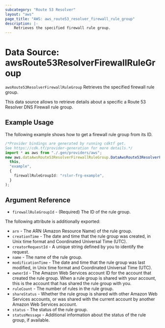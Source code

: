 ```yaml
---
subcategory: "Route 53 Resolver"
layout: "aws"
page_title: "AWS: aws_route53_resolver_firewall_rule_group"
description: |-
    Retrieves the specified firewall rule group.
---
```


# Data Source: awsRoute53ResolverFirewallRuleGroup

`awsRoute53ResolverFirewallRuleGroup` Retrieves the specified firewall rule group.

This data source allows to retrieve details about a specific a Route 53 Resolver DNS Firewall rule group.

## Example Usage

The following example shows how to get a firewall rule group from its ID.

```typescript
/*Provider bindings are generated by running cdktf get.
See https://cdk.tf/provider-generation for more details.*/
import * as aws from "./.gen/providers/aws";
new aws.dataAwsRoute53ResolverFirewallRuleGroup.DataAwsRoute53ResolverFirewallRuleGroup(
  this,
  "example",
  {
    firewallRuleGroupId: "rslvr-frg-example",
  }
);

```

## Argument Reference

* `firewallRuleGroupId` - (Required) The ID of the rule group.

The following attribute is additionally exported:

* `arn` - The ARN (Amazon Resource Name) of the rule group.
* `creationTime` - The date and time that the rule group was created, in Unix time format and Coordinated Universal Time (UTC).
* `creatorRequestId` - A unique string defined by you to identify the request.
* `name` - The name of the rule group.
* `modificationTime` - The date and time that the rule group was last modified, in Unix time format and Coordinated Universal Time (UTC).
* `ownerId` - The Amazon Web Services account ID for the account that created the rule group. When a rule group is shared with your account, this is the account that has shared the rule group with you.
* `ruleCount` - The number of rules in the rule group.
* `shareStatus` - Whether the rule group is shared with other Amazon Web Services accounts, or was shared with the current account by another Amazon Web Services account.
* `status` - The status of the rule group.
* `statusMessage` - Additional information about the status of the rule group, if available.
